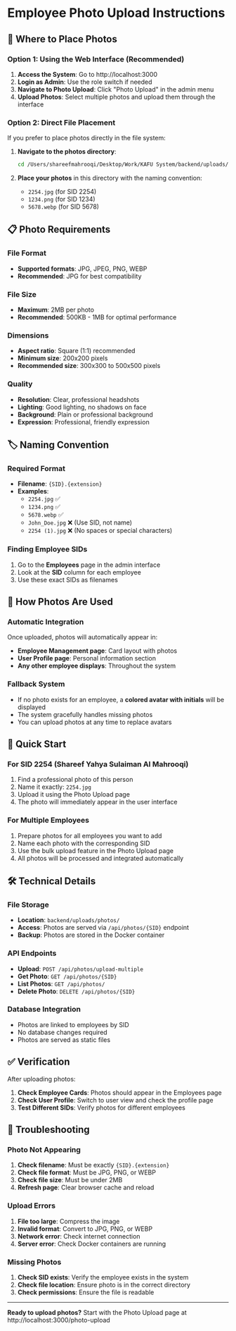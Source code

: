 # Employee Photo Upload Instructions

## 📁 Where to Place Photos

### Option 1: Using the Web Interface (Recommended)
1. **Access the System**: Go to http://localhost:3000
2. **Login as Admin**: Use the role switch if needed
3. **Navigate to Photo Upload**: Click "Photo Upload" in the admin menu
4. **Upload Photos**: Select multiple photos and upload them through the interface

### Option 2: Direct File Placement
If you prefer to place photos directly in the file system:

1. **Navigate to the photos directory**:
   ```bash
   cd /Users/shareefmahrooqi/Desktop/Work/KAFU System/backend/uploads/photos
   ```

2. **Place your photos** in this directory with the naming convention:
   - `2254.jpg` (for SID 2254)
   - `1234.png` (for SID 1234)
   - `5678.webp` (for SID 5678)

## 📋 Photo Requirements

### File Format
- **Supported formats**: JPG, JPEG, PNG, WEBP
- **Recommended**: JPG for best compatibility

### File Size
- **Maximum**: 2MB per photo
- **Recommended**: 500KB - 1MB for optimal performance

### Dimensions
- **Aspect ratio**: Square (1:1) recommended
- **Minimum size**: 200x200 pixels
- **Recommended size**: 300x300 to 500x500 pixels

### Quality
- **Resolution**: Clear, professional headshots
- **Lighting**: Good lighting, no shadows on face
- **Background**: Plain or professional background
- **Expression**: Professional, friendly expression

## 🏷️ Naming Convention

### Required Format
- **Filename**: `{SID}.{extension}`
- **Examples**:
  - `2254.jpg` ✅
  - `1234.png` ✅
  - `5678.webp` ✅
  - `John_Doe.jpg` ❌ (Use SID, not name)
  - `2254 (1).jpg` ❌ (No spaces or special characters)

### Finding Employee SIDs
1. Go to the **Employees** page in the admin interface
2. Look at the **SID** column for each employee
3. Use these exact SIDs as filenames

## 🔄 How Photos Are Used

### Automatic Integration
Once uploaded, photos will automatically appear in:
- **Employee Management page**: Card layout with photos
- **User Profile page**: Personal information section
- **Any other employee displays**: Throughout the system

### Fallback System
- If no photo exists for an employee, a **colored avatar with initials** will be displayed
- The system gracefully handles missing photos
- You can upload photos at any time to replace avatars

## 🚀 Quick Start

### For SID 2254 (Shareef Yahya Sulaiman Al Mahrooqi)
1. Find a professional photo of this person
2. Name it exactly: `2254.jpg`
3. Upload it using the Photo Upload page
4. The photo will immediately appear in the user interface

### For Multiple Employees
1. Prepare photos for all employees you want to add
2. Name each photo with the corresponding SID
3. Use the bulk upload feature in the Photo Upload page
4. All photos will be processed and integrated automatically

## 🛠️ Technical Details

### File Storage
- **Location**: `backend/uploads/photos/`
- **Access**: Photos are served via `/api/photos/{SID}` endpoint
- **Backup**: Photos are stored in the Docker container

### API Endpoints
- **Upload**: `POST /api/photos/upload-multiple`
- **Get Photo**: `GET /api/photos/{SID}`
- **List Photos**: `GET /api/photos/`
- **Delete Photo**: `DELETE /api/photos/{SID}`

### Database Integration
- Photos are linked to employees by SID
- No database changes required
- Photos are served as static files

## ✅ Verification

After uploading photos:
1. **Check Employee Cards**: Photos should appear in the Employees page
2. **Check User Profile**: Switch to user view and check the profile page
3. **Test Different SIDs**: Verify photos for different employees

## 🔧 Troubleshooting

### Photo Not Appearing
1. **Check filename**: Must be exactly `{SID}.{extension}`
2. **Check file format**: Must be JPG, PNG, or WEBP
3. **Check file size**: Must be under 2MB
4. **Refresh page**: Clear browser cache and reload

### Upload Errors
1. **File too large**: Compress the image
2. **Invalid format**: Convert to JPG, PNG, or WEBP
3. **Network error**: Check internet connection
4. **Server error**: Check Docker containers are running

### Missing Photos
1. **Check SID exists**: Verify the employee exists in the system
2. **Check file location**: Ensure photo is in the correct directory
3. **Check permissions**: Ensure the file is readable

---

**Ready to upload photos?** Start with the Photo Upload page at http://localhost:3000/photo-upload

